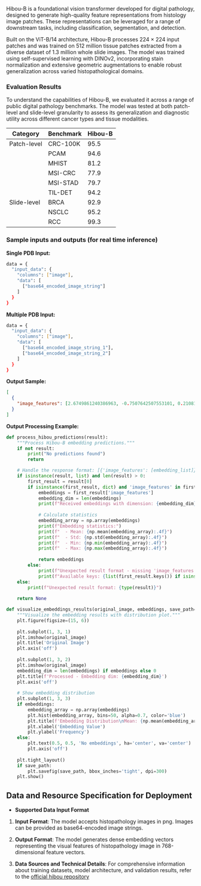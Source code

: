 Hibou-B is a foundational vision transformer developed for digital pathology, designed to generate high-quality feature representations from histology image patches. These representations can be leveraged for a range of downstream tasks, including classification, segmentation, and detection.

Built on the ViT-B/14 architecture, Hibou-B processes 224 × 224 input patches and was trained on 512 million tissue patches extracted from a diverse dataset of 1.3 million whole slide images. The model was trained using self-supervised learning with DINOv2, incorporating stain normalization and extensive geometric augmentations to enable robust generalization across varied histopathological domains.

### Evaluation Results
To understand the capabilities of Hibou-B, we evaluated it across a range of public digital pathology benchmarks. The model was tested at both patch-level and slide-level granularity to assess its generalization and diagnostic utility across different cancer types and tissue modalities.

| Category | Benchmark | Hibou-B |
|--|--|--|
| Patch-level | CRC-100K | 95.5 |
|  | PCAM | 94.6 |
|  | MHIST | 81.2 |
|  | MSI-CRC | 77.9 |
|  | MSI-STAD | 79.7 |
|  | TIL-DET | 94.2 |
| Slide-level | BRCA | 92.9 |
|  | NSCLC | 95.2 |
|  | RCC | 99.3 |

### Sample inputs and outputs (for real time inference)

**Single PDB Input:**
```bash
data = {
  "input_data": {
    "columns": ["image"],
    "data": [
      ["base64_encoded_image_string"]
    ]
  }
}
```

**Multiple PDB Input:**
```bash
data = {
  "input_data": {
    "columns": ["image"], 
    "data": [
      ["base64_encoded_image_string_1"],
      ["base64_encoded_image_string_2"]
    ]
  }
}
```

**Output Sample:**
```json
[
  {
    "image_features": [2.6749861240386963, -0.7507642507553101, 0.2108164280653, ...]
  }
]
```

**Output Processing Example:**
```python
def process_hibou_predictions(result):
    """Process Hibou-B embedding predictions."""
    if not result:
        print("No predictions found")
        return

    # Handle the response format: [{'image_features': [embedding_list]}]
    if isinstance(result, list) and len(result) > 0:
        first_result = result[0]
        if isinstance(first_result, dict) and 'image_features' in first_result:
            embeddings = first_result['image_features']
            embedding_dim = len(embeddings)
            print(f"Received embeddings with dimension: {embedding_dim}")
            
            # Calculate statistics
            embedding_array = np.array(embeddings)
            print(f"Embedding statistics:")
            print(f"  - Mean: {np.mean(embedding_array):.4f}")
            print(f"  - Std: {np.std(embedding_array):.4f}")
            print(f"  - Min: {np.min(embedding_array):.4f}")
            print(f"  - Max: {np.max(embedding_array):.4f}")
            
            return embeddings
        else:
            print(f"Unexpected result format - missing 'image_features' key")
            print(f"Available keys: {list(first_result.keys()) if isinstance(first_result, dict) else 'Not a dict'}")
    else:
        print(f"Unexpected result format: {type(result)}")
    
    return None

def visualize_embeddings_results(original_image, embeddings, save_path=None):
    """Visualize the embedding results with distribution plot."""
    plt.figure(figsize=(15, 6))
    
    plt.subplot(1, 3, 1)
    plt.imshow(original_image)
    plt.title('Original Image')
    plt.axis('off')
    
    plt.subplot(1, 3, 2)
    plt.imshow(original_image)
    embedding_dim = len(embeddings) if embeddings else 0
    plt.title(f'Processed - Embedding dim: {embedding_dim}')
    plt.axis('off')
    
    # Show embedding distribution
    plt.subplot(1, 3, 3)
    if embeddings:
        embedding_array = np.array(embeddings)
        plt.hist(embedding_array, bins=50, alpha=0.7, color='blue')
        plt.title(f'Embedding Distribution\nMean: {np.mean(embedding_array):.3f}\nStd: {np.std(embedding_array):.3f}')
        plt.xlabel('Embedding Value')
        plt.ylabel('Frequency')
    else:
        plt.text(0.5, 0.5, 'No embeddings', ha='center', va='center')
        plt.axis('off')
    
    plt.tight_layout()
    if save_path:
        plt.savefig(save_path, bbox_inches='tight', dpi=300)
    plt.show()
```

## Data and Resource Specification for Deployment
* **Supported Data Input Format** 
1. **Input Format**: The model accepts histopathology images in png. Images can be provided as base64-encoded image strings.

2. **Output Format**: The model generates dense embedding vectors representing the visual features of histopathology image in 768-dimensional feature vectors.

3. **Data Sources and Technical Details**: For comprehensive information about training datasets, model architecture, and validation results, refer to the [official hibou repository](https://github.com/HistAI/hibou/tree/main)